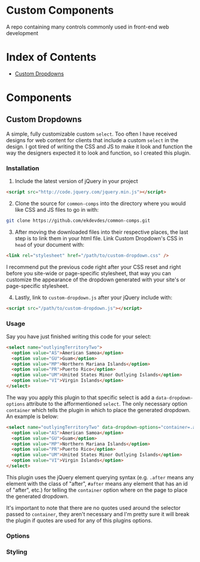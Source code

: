 # Custom Components
A repo containing many controls commonly used in front-end web development

# Index of Contents
- [Custom Dropdowns](#customdropdown)

# Components
## Custom Dropdowns
A simple, fully customizable custom `select`. Too often I have received designs for web content for clients that include a custom `select` in the design. I got tired of writing the CSS and JS to make it look and function the way the designers expected it to look and function, so I created this plugin.

### Installation
1. Include the latest version of jQuery in your project
```html
<script src="http://code.jquery.com/jquery.min.js"></script>
```
2. Clone the source for `common-comps` into the directory where you would like CSS and JS files to go in with:
```bash
git clone https://github.com/ekdevdes/common-comps.git
```
3. After moving the downloaded files into their respective places, the last step is to link them in your html file. Link Custom Dropdown's CSS in `head` of your document with:
```html
<link rel="stylesheet" href="/path/to/custom-dropdown.css" />
```
I recommend put the previous code right after your CSS reset and right before you site-wide or page-specific stylesheet, that way you can customize the appearance of the dropdown generated with your site's or page-specific stylesheet.

4. Lastly, link to `custom-dropdown.js` after your jQuery include with:
```html
<script src="/path/to/custom-dropdown.js"></script>
```

### Usage
Say you have just finished writing this code for your select:
```html
<select name="outlyingTerritoryTwo">
  <option value="AS">American Samoa</option>
  <option value="GU">Guam</option>
  <option value="MP">Northern Mariana Islands</option>
  <option value="PR">Puerto Rico</option>
  <option value="UM">United States Minor Outlying Islands</option>
  <option value="VI">Virgin Islands</option>
</select>
```
The way you apply this plugin to that specific select is add a `data-dropdown-options` attribute to the afformentioned `select`. The only necessary option `container` which tells the plugin in which to place the generated dropdown. An example is below:
```html
<select name="outlyingTerritoryTwo" data-dropdown-options="container=.after">
  <option value="AS">American Samoa</option>
  <option value="GU">Guam</option>
  <option value="MP">Northern Mariana Islands</option>
  <option value="PR">Puerto Rico</option>
  <option value="UM">United States Minor Outlying Islands</option>
  <option value="VI">Virgin Islands</option>
</select>
```
This plugin uses the jQuery element querying syntax (e.g. `.after` means any element with the class of "after", `#after` means any element that has an id of "after", etc.) for telling the `container` option where on the page to place the generated dropdown.

It's important to note that there are no quotes used around the selector passed to `container`, they aren't necessary and I'm pretty sure it will break the plugin if quotes are used for any of this plugins options.
### Options

### Styling
